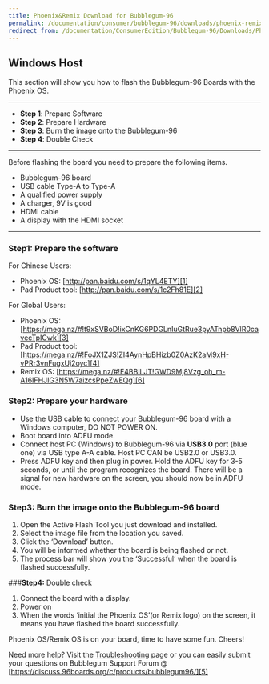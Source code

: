 ```yaml
---
title: Phoenix&Remix Download for Bubblegum-96
permalink: /documentation/consumer/bubblegum-96/downloads/phoenix-remix/
redirect_from: /documentation/ConsumerEdition/Bubblegum-96/Downloads/Phoenix&Remix/
---
```

## Windows Host

This section will show you how to flash the Bubblegum-96 Boards with the Phoenix OS.

***

- **Step 1**: Prepare Software
- **Step 2**: Prepare Hardware
- **Step 3**: Burn the image onto the Bubblegum-96
- **Step 4**: Double Check

***

Before flashing the board you need to prepare the following items.

- Bubblegum-96 board
- USB cable Type-A to Type-A
- A qualified power supply
- A charger, 9V is good
- HDMI cable
- A display with the HDMI socket

***
### **Step1:** Prepare the software
For Chinese Users:
- Phoenix OS: [http://pan.baidu.com/s/1qYL4ETY][1]
- Pad Product tool: [http://pan.baidu.com/s/1c2Fh81E][2]

For Global Users:
- Phoenix OS: [https://mega.nz/#!t9xSVBoD!ixCnKG6PDGLnIuGtRue3pyATnpb8VlR0cavecTpICwk][3]
- Pad Product tool: [https://mega.nz/#!FoJX1ZJS!ZI4AynHpBHizb0Z0AzK2aM9xH-vPRr3vnFugxUj2oyc][4]
- Remix OS: [https://mega.nz/#!E4BBiLJT!GWD9Mj8Vzg_oh_m-A16IFHJIG3N5W7aizcsPpeZwEQg][6]


### **Step2:** Prepare your hardware
- Use the USB cable to connect your Bubblegum-96 board with a Windows computer, DO NOT POWER ON.
- Boot board into ADFU mode.
 - Connect host PC (Windows) to Bubblegum-96 via **USB3.0** port (blue one) via USB type A-A cable. Host PC CAN be USB2.0 or USB3.0.
 - Press ADFU key and then plug in power. Hold the ADFU key for 3-5 seconds, or until the program recognizes the board. There will be a signal for new hardware on the screen, you should now be in ADFU mode.

### **Step3:** Burn the image onto the Bubblegum-96 board
1. Open the Active Flash Tool you just download and installed.
2. Select the image file from the location you saved.
3. Click the ‘Download’ button.
4. You will be informed whether the board is being flashed or not.
5. The process bar will show you the ‘Successful’ when the board is flashed successfully.

###**Step4:** Double check
1. Connect the board with a display.
2. Power on
3. When the words ‘initial the Phoenix OS’(or Remix logo) on the screen, it means you have flashed the board successfully.

Phoenix OS/Remix OS is on your board, time to have some fun. Cheers!

Need more help? Visit the [Troubleshooting](../support/) page or you can easily submit your questions on Bubblegum Support Forum @ [https://discuss.96boards.org/c/products/bubblegum96/][5]







  [1]: http://pan.baidu.com/s/1qYL4ETY
  [2]: http://pan.baidu.com/s/1c2Fh81E
  [3]: https://mega.nz/#!8lRl1BYR!ixCnKG6PDGLnIuGtRue3pyATnpb8VlR0cavecTpICwk
  [4]: https://mega.nz/#!FoJX1ZJS!ZI4AynHpBHizb0Z0AzK2aM9xH-vPRr3vnFugxUj2oyc
  [5]: https://discuss.96boards.org/c/products/bubblegum96/
  [6]: https://mega.nz/#!E4BBiLJT!GWD9Mj8Vzg_oh_m-A16IFHJIG3N5W7aizcsPpeZwEQg
